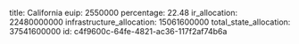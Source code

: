 title: California
euip: 2550000
percentage: 22.48
ir_allocation: 22480000000
infrastructure_allocation: 15061600000
total_state_allocation: 37541600000
id: c4f9600c-64fe-4821-ac36-117f2af74b6a
